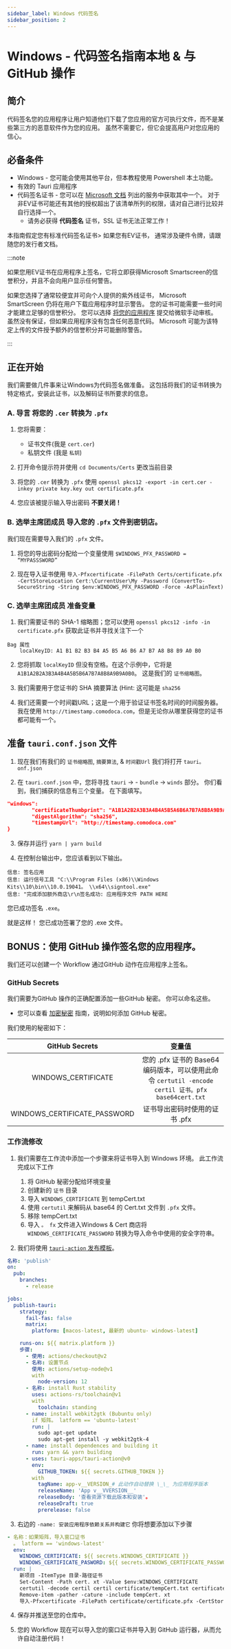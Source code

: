 ```yaml
---
sidebar_label: Windows 代码签名
sidebar_position: 2
---
```


# Windows - 代码签名指南本地 & 与 GitHub 操作

## 简介

代码签名您的应用程序让用户知道他们下载了您应用的官方可执行文件，而不是某些第三方的恶意软件作为您的应用。 虽然不需要它，但它会提高用户对您应用的信心。

## 必备条件

- Windows - 您可能会使用其他平台，但本教程使用 Powershell 本土功能。
- 有效的 Tauri 应用程序
- 代码签名证书 - 您可以在 [Microsoft 文档][] 列出的服务中获取其中一个。 对于非EV证书可能还有其他的授权超出了该清单所列的权限，请对自己进行比较并自行选择一个。
  - 请务必获得 **代码签名** 证书，SSL 证书无法正常工作！

本指南假定您有标准代码签名证书> 如果您有EV证书， 通常涉及硬件令牌，请跟随您的发行者文档。

:::note

如果您用EV证书在应用程序上签名，它将立即获得Microsoft Smartscreen的信誉积分，并且不会向用户显示任何警告。

如果您选择了通常较便宜并可向个人提供的紫外线证书， Microsoft SmartScreen 仍将在用户下载应用程序时显示警告。 您的证书可能需要一些时间才能建立足够的信誉积分。 您可以选择 [将您的应用程序][] 提交给微软手动审核。 虽然没有保证，但如果应用程序没有包含任何恶意代码。 Microsoft 可能为该特定上传的文件授予额外的信誉积分并可能删除警告。

:::

## 正在开始

我们需要做几件事来让Windows为代码签名做准备。 这包括将我们的证书转换为特定格式，安装此证书，以及解码证书所要求的信息。

### A. 导言 将您的 `.cer` 转换为 `.pfx`

1. 您将需要：

   - 证书文件(我是 `cert.cer`)
   - 私钥文件 (我是 `私钥`)

2. 打开命令提示符并使用 `cd Documents/Certs` 更改当前目录

3. 将您的 `.cer` 转换为 `.pfx` 使用 `openssl pkcs12 -export -in cert.cer -inkey private key.key out certificate.pfx`

4. 您应该被提示输入导出密码 **不要关闭！**

### B. 选举主席团成员 导入您的 `.pfx` 文件到密钥店。

我们现在需要导入我们的 `.pfx` 文件。

1. 将您的导出密码分配给一个变量使用 `$WINDOWS_PFX_PASSWORD = “MYPASSSWORD”`

2. 现在导入证书使用 `导入-Pfxcertificate -FilePath Certs/certificate.pfx -CertStoreLocation Cert:\CurrentUser\My -Password (ConvertTo-SecureString -String $env:WINDOWS_PFX_PASSWORD -Force -AsPlainText)`

### C. 选举主席团成员 准备变量

1. 我们需要证书的 SHA-1 缩略图；您可以使用 `openssl pkcs12 -info -in certificate.pfx` 获取此证书并寻找关注下一个

```
Bag 属性
    localKeyID: A1 B1 B2 B3 B4 A5 B5 A6 B6 A7 B7 A8 B8 B9 A0 B0
```

2. 您将抓取 `localKeyID` 但没有空格。在这个示例中，它将是 `A1B1A2B2A3B3A4B4A5B5B6A7B7A8B8A9B9A0B0`。 这是我们的 `证书缩略图`。

3. 我们需要用于您证书的 SHA 摘要算法 (Hint: 这可能是 `sha256`

4. 我们还需要一个时间戳URL；这是一个用于验证证书签名时间的时间服务器。 我在使用 `http://timestamp.comodoca.com`，但是无论你从哪里获得您的证书都可能有一个。

## 准备 `tauri.conf.json` 文件

1. 现在我们有我们的 `证书缩略图`, `摘要算法`, & `时间戳Url` 我们将打开 `tauri。 onf.json`

2. 在 `tauri.conf.json` 中，您将寻找 `tauri` -> - `bundle` -> `winds` 部分。 你们看到，我们捕获的信息有三个变量。 在下面填写。

```json tauri.conf.json
"windows":
        "certificateThumbprint": "A1B1A2B2A3B3A4B4A5B5A6B6A7B7A8B8A9B9A0B0",
        "digestAlgorithm": "sha256",
        "timestampUrl": "http://timestamp.comodoca.com"
}
```

3. 保存并运行 `yarn | yarn build`

4. 在控制台输出中，您应该看到以下输出。

```
信息: 签名应用
信息: 运行信号工具 "C:\\Program Files (x86)\\Windows Kits\\10\bin\\10.0.19041。 \\x64\\signtool.exe"
信息: "完成添加额外商店\r\n签名成功: 应用程序文件 PATH HERE
```

您已成功签名 `.exe`。

就是这样！ 您已成功签署了您的 .exe 文件。

## BONUS：使用 GitHub 操作签名您的应用程序。

我们还可以创建一个 Workflow 通过GitHub 动作在应用程序上签名。

### GitHub Secrets

我们需要为GitHub 操作的正确配置添加一些GitHub 秘密。 你可以命名这些。

- 您可以查看 [加密秘密][] 指南，说明如何添加 GitHub 秘密。

我们使用的秘密如下：

|         GitHub Secrets         |                                       变量值                                       |
|:------------------------------:|:-------------------------------------------------------------------------------:|
|      WINDOWS_CERTIFICATE       | 您的 .pfx 证书的 Base64 编码版本，可以使用此命令 `certutil -encode certil 证书。pfx base64cert.txt` |
| WINDOWS_CERTIFICATE_PASSWORD |                                证书导出密码时使用的证书 .pfx                                |

### 工作流修改

1. 我们需要在工作流中添加一个步骤来将证书导入到 Windows 环境。 此工作流完成以下工作

   1. 将 GitHub 秘密分配给环境变量
   2. 创建新的 `证书` 目录
   3. 导入 `WINDOWS_CERTIFICATE` 到 tempCert.txt
   4. 使用 `certutil` 来解码从 base64 的 Cert.txt 文件到 `.pfx` 文件。
   5. 移除 tempCert.txt
   6. 导入 `。 fx` 文件进入Windows & Cert 商店将 `WINDOWS_CERTIFICATE_PASSWORD` 转换为导入命令中使用的安全字符串。

2. 我们将使用 [`tauri-action` 发布模板][]。

```yml
名称: 'publish'
on:
  pub:
    branches:
      - release

jobs:
  publish-tauri:
    strategy:
      fail-fas: false
      matrix:
        platform: [macos-latest, 最新的 ubuntu- windows-latest]

    runs-on: ${{ matrix.platform }}
    步骤:
      - 使用: actions/checkout@v2
      - 名称: 设置节点
        使用: actions/setup-node@v1
        with
          node-version: 12
      - 名称: install Rust stability
        uses: actions-rs/toolchain@v1
        with
          toolchain: standing
      - name: install webkit2gtk (Bubuntu only)
        if 矩阵。 latform == 'ubuntu-latest'
        run: |
          sudo apt-get update
          sudo apt-get install -y webkit2gtk-4
      - name: install dependences and building it
        run: yarn && yarn building
      - uses: tauri-apps/tauri-action@v0
        env:
          GITHUB_TOKEN: ${{ secrets.GITHUB_TOKEN }}
        with
          tagName: app-v__VERSION_# 此动作自动替换 \_\_ 为应用程序版本
          releaseName: 'App v__VVERSION__'
          releaseBody: '查看资源下载此版本和安装'。
          releaseDraft: true
          prerelease: false
```

3. 右边的 `-name: 安装应用程序依赖关系并构建它` 你将想要添加以下步骤

```yml
- 名称：如果矩阵，导入窗口证书
  。 latform == 'windows-latest'
  env:
    WINDOWS_CERTIFICATE: ${{ secrets.WINDOWS_CERTIFICATE }}
    WINDOWS_CERTIFICATE_PASWORD: ${{ secrets.WINDOWS_CERTIFICATE_PASSWORD }}
  run: |
    新项目 -ItemType 目录-路径证书
    Set-Content -Path cert. xt -Value $env:WINDOWS_CERTIFICATE
    certutil -decode certil certil certificate/tempCert.txt certificate/certificate.pfx
    Remove-item -pather -cature -include tempCert. xt
    导入-Pfxcertificate -FilePath certificate/certificate.pfx -CertStoreLocation Cert:\CurrentUser\My -Password (ConvertTo-SecureString -String $env:WINDOWS_CERTIFICATE_PASSWORD -AsPlainText)
```

4. 保存并推送至您的仓库中。

5. 您的 Workflow 现在可以导入您的窗口证书并导入到 GitHub 运行器，从而允许自动注册代码！

[Microsoft 文档]: https://learn.microsoft.com/en-us/windows-hardware/drivers/dashboard/code-signing-cert-manage
[将您的应用程序]: https://www.microsoft.com/en-us/wdsi/filesubmission/
[加密秘密]: https://docs.github.com/en/actions/reference/encrypted-secrets
[`tauri-action` 发布模板]: https://github.com/tauri-apps/tauri-action
